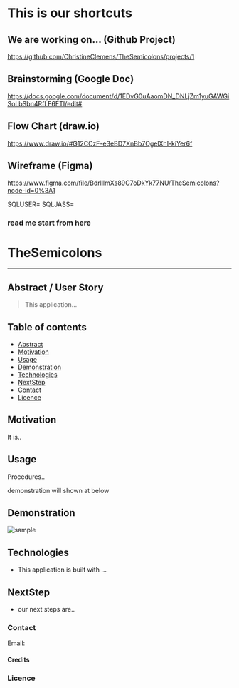# This is our shortcuts

## We are working on... (Github Project)
https://github.com/ChristineClemens/TheSemicolons/projects/1

## Brainstorming (Google Doc)
https://docs.google.com/document/d/1EDvG0uAaomDN_DNLjZm1yuGAWGiSoLbSbn4RfLF6ETI/edit#

## Flow Chart (draw.io)
https://www.draw.io/#G12CCzF-e3eBD7XnBb7OgelXhI-kiYer6f

## Wireframe (Figma)
https://www.figma.com/file/BdrlllmXs89G7oDkYk77NU/TheSemicolons?node-id=0%3A1


SQLUSER=
SQLJASS=


### read me start from here

# TheSemicolons
---

## Abstract / User Story

> This application...

## Table of contents
* [Abstract](#Abstract)
* [Motivation](#Motivation)
* [Usage](#Usage)
* [Demonstration](#Demonstration)
* [Technologies](#Technologies)
* [NextStep](#NextStep)
* [Contact](#Contact)
* [Licence](#Licence)

## Motivation

It is..


## Usage
 
Procedures..

demonstration will shown at below


## Demonstration

![sample](Assets/domo.gif)


## Technologies

* This application is built with ...


## NextStep

* our next steps are..


### Contact
Email: 

#### Credits


### Licence

